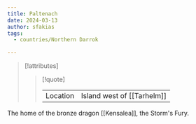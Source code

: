 ```yaml
---
title: Paltenach
date: 2024-03-13
author: sfakias
tags:
  - countries/Northern Darrok

---
```

> [!attributes]
> 
> > [!quote]
> >
> > | | |
> > | --- | --- |
> > | Location | Island west of [[Tarhelm]] |

The home of the bronze dragon [[Kensalea]], the Storm's Fury.